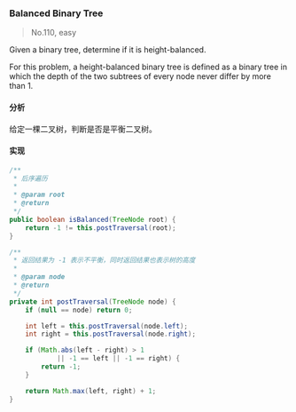 ### Balanced Binary Tree

> No.110, easy

Given a binary tree, determine if it is height-balanced.

For this problem, a height-balanced binary tree is defined as a binary tree in which the depth of the two subtrees of every node never differ by more than 1.

#### 分析

给定一棵二叉树，判断是否是平衡二叉树。

#### 实现

```java
/**
 * 后序遍历
 *
 * @param root
 * @return
 */
public boolean isBalanced(TreeNode root) {
    return -1 != this.postTraversal(root);
}

/**
 * 返回结果为 -1 表示不平衡，同时返回结果也表示树的高度
 *
 * @param node
 * @return
 */
private int postTraversal(TreeNode node) {
    if (null == node) return 0;

    int left = this.postTraversal(node.left);
    int right = this.postTraversal(node.right);

    if (Math.abs(left - right) > 1
            || -1 == left || -1 == right) {
        return -1;
    }

    return Math.max(left, right) + 1;
}
```
